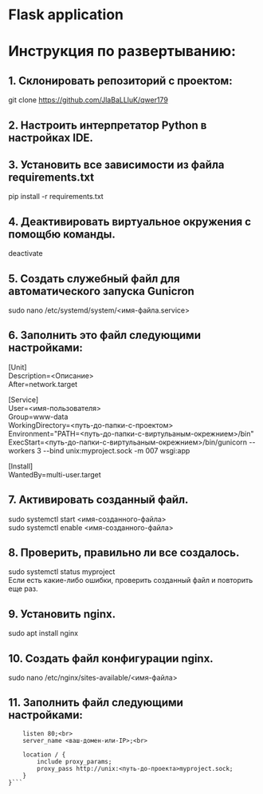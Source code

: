 # Flask application
# Инструкция по развертыванию:
## 1. Склонировать репозиторий с проектом: 
git clone https://github.com/JlaBaLLluK/qwer179
## 2. Настроить интерпретатор Python в настройках IDE.
## 3. Установить все зависимости из файла requirements.txt
pip install -r requirements.txt
## 4. Деактивировать виртуальное окружения с помощбю команды.
deactivate
## 5. Создать служебный файл для автоматического запуска Gunicron
sudo nano /etc/systemd/system/<имя-файла.service>
## 6. Заполнить это файл следующими настройками:
[Unit] <br>
Description=<Описание><br>
After=network.target<br>

[Service] <br>
User=<имя-пользователя><br>
Group=www-data<br>
WorkingDirectory=<путь-до-папки-с-проектом><br>
Environment="PATH=<путь-до-папки-с-виртульаным-окрежнием>/bin"<br>
ExecStart=<путь-до-папки-с-виртульаным-окрежнием>/bin/gunicorn --workers 3 --bind unix:myproject.sock -m 007 wsgi:app<br>

[Install] <br>
WantedBy=multi-user.target

## 7. Активировать созданный файл.
sudo systemctl start <имя-созданного-файла><br>
sudo systemctl enable <имя-созданного-файла>

## 8. Проверить, правильно ли все создалось.
sudo systemctl status myproject<br>
Если есть какие-либо ошибки, проверить созданный файл и повторить еще раз.

## 9. Установить nginx.
sudo apt install nginx

## 10. Создать файл конфигурации nginx.
sudo nano /etc/nginx/sites-available/<имя-файла>

## 11. Заполнить файл следующими настройками:
```server {<br>
    listen 80;<br>
    server_name <ваш-домен-или-IP>;<br>

    location / {
        include proxy_params;
        proxy_pass http://unix:<путь-до-проекта>myproject.sock;
    }
}```

